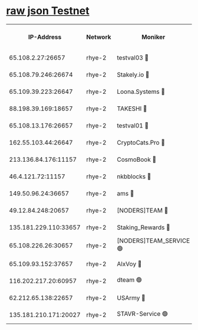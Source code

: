 
[raw json Testnet](https://rpc-check.quickt.stavr.tech/quickt/rpc-quickt-result.json)
=


<table><tr><th>IP-Address</th><th>Network</th><th>Moniker</th><th>Latest Block Height</th><th>Earliest Block Height</th><th>Catching Up</th><th>Tx Index</th><th>Voting Power</th><th>Scan Time</th></tr><tr><td>65.108.2.27:26657</td><td>rhye-2</td><td>testval03 🔴</td><td>1235693</td><td>1</td><td>False</td><td>on</td><td>11002050</td><td>2024-03-13T17:40:33.330879273UTC</td></tr><tr><td>65.108.79.246:26674</td><td>rhye-2</td><td>Stakely.io 🔴</td><td>1235693</td><td>1</td><td>False</td><td>on</td><td>10010</td><td>2024-03-13T17:40:33.669616186UTC</td></tr><tr><td>65.109.39.223:26647</td><td>rhye-2</td><td>Loona.Systems 🔴</td><td>1235694</td><td>1</td><td>False</td><td>off</td><td>86949</td><td>2024-03-13T17:40:38.687688409UTC</td></tr><tr><td>88.198.39.169:18657</td><td>rhye-2</td><td>TAKESHI 🔴</td><td>1235694</td><td>1</td><td>False</td><td>off</td><td>40542</td><td>2024-03-13T17:40:39.278154443UTC</td></tr><tr><td>65.108.13.176:26657</td><td>rhye-2</td><td>testval01 🔴</td><td>1235694</td><td>1</td><td>False</td><td>on</td><td>13082010</td><td>2024-03-13T17:40:40.014679594UTC</td></tr><tr><td>162.55.103.44:26647</td><td>rhye-2</td><td>CryptoCats.Pro 🔴</td><td>1235699</td><td>1</td><td>False</td><td>off</td><td>9999</td><td>2024-03-13T17:41:12.182693378UTC</td></tr><tr><td>213.136.84.176:11157</td><td>rhye-2</td><td>CosmoBook 🔴</td><td>1235698</td><td>65301</td><td>False</td><td>off</td><td>1520417</td><td>2024-03-13T17:41:05.821218291UTC</td></tr><tr><td>46.4.121.72:11157</td><td>rhye-2</td><td>nkbblocks 🔴</td><td>1235691</td><td>70101</td><td>False</td><td>off</td><td>81084</td><td>2024-03-13T17:40:26.133268896UTC</td></tr><tr><td>149.50.96.24:36657</td><td>rhye-2</td><td>ams 🔴</td><td>1235696</td><td>133501</td><td>False</td><td>on</td><td>10732</td><td>2024-03-13T17:40:55.289757612UTC</td></tr><tr><td>49.12.84.248:20657</td><td>rhye-2</td><td>[NODERS]TEAM 🔴</td><td>1235696</td><td>146001</td><td>False</td><td>on</td><td>59690</td><td>2024-03-13T17:40:52.893468439UTC</td></tr><tr><td>135.181.229.110:33657</td><td>rhye-2</td><td>Staking_Rewards 🔴</td><td>1235694</td><td>149101</td><td>False</td><td>on</td><td>9900</td><td>2024-03-13T17:40:39.018478409UTC</td></tr><tr><td>65.108.226.26:30657</td><td>rhye-2</td><td>[NODERS]TEAM_SERVICE 🟢</td><td>1235694</td><td>241501</td><td>False</td><td>on</td><td>0</td><td>2024-03-13T17:40:39.651370319UTC</td></tr><tr><td>65.109.93.152:37657</td><td>rhye-2</td><td>AlxVoy 🔴</td><td>1235692</td><td>315173</td><td>False</td><td>on</td><td>150351</td><td>2024-03-13T17:40:30.568406684UTC</td></tr><tr><td>116.202.217.20:60957</td><td>rhye-2</td><td>dteam 🟢</td><td>1235693</td><td>421794</td><td>False</td><td>on</td><td>0</td><td>2024-03-13T17:40:36.289787600UTC</td></tr><tr><td>62.212.65.138:22657</td><td>rhye-2</td><td>USArmy 🔴</td><td>1129000</td><td>1102501</td><td>False</td><td>on</td><td>58774</td><td>2024-03-13T17:40:32.910562468UTC</td></tr><tr><td>135.181.210.171:20027</td><td>rhye-2</td><td>STAVR-Service 🟢</td><td>1235696</td><td>1234001</td><td>False</td><td>on</td><td>0</td><td>2024-03-13T17:40:50.576357161UTC</td></tr></table>
